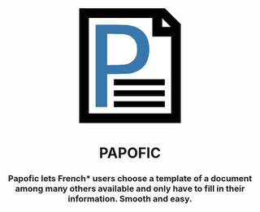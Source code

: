<div align="center"><img src="papofic_logo.png" alt="papofic_logo" width="200px" height="auto">

# PAPOFIC

### Papofic lets French\* users choose a template of a document among many others available and only have to fill in their information. Smooth and easy.

</div>
